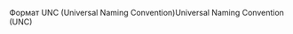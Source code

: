 <span data-ttu-id="a4c3e-101">Формат UNC (Universal Naming Convention)</span><span class="sxs-lookup"><span data-stu-id="a4c3e-101">Universal Naming Convention (UNC)</span></span>